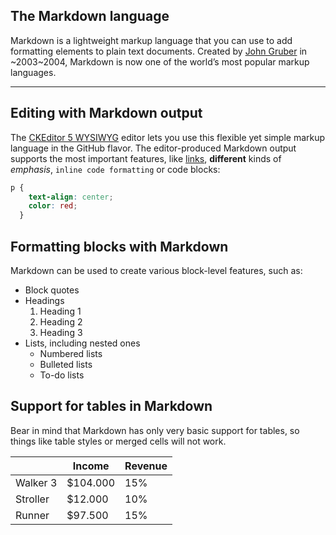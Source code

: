 ## The Markdown language

Markdown is a lightweight markup language that you can use to add formatting elements to plain text documents. Created by [John Gruber](https://daringfireball.net/projects/markdown/) in ~2003~2004, Markdown is now one of the world’s most popular markup languages.

---

## Editing with Markdown output

The [CKEditor 5 WYSIWYG](https://ckeditor.com/) editor lets you use this flexible yet simple markup language in the GitHub flavor. The editor-produced Markdown output supports the most important features, like [links](https://ckeditor.com/), **different** kinds of _emphasis_, `inline code formatting` or code blocks:

```css
p {
    text-align: center;
    color: red;
  }
```

## Formatting blocks with Markdown

Markdown can be used to create various block-level features, such as:

*   Block quotes
*   Headings
    1.  Heading 1
    2.  Heading 2
    3.  Heading 3
*   Lists, including nested ones
    *   Numbered lists
    *   Bulleted lists
    *   To-do lists

## Support for tables in Markdown

Bear in mind that Markdown has only very basic support for tables, so things like table styles or merged cells will not work.

|   | Income | Revenue |
| --- | --- | --- |
| Walker 3 | $104.000 | 15% |
| Stroller | $12.000 | 10% |
| Runner | $97.500 | 15% |
